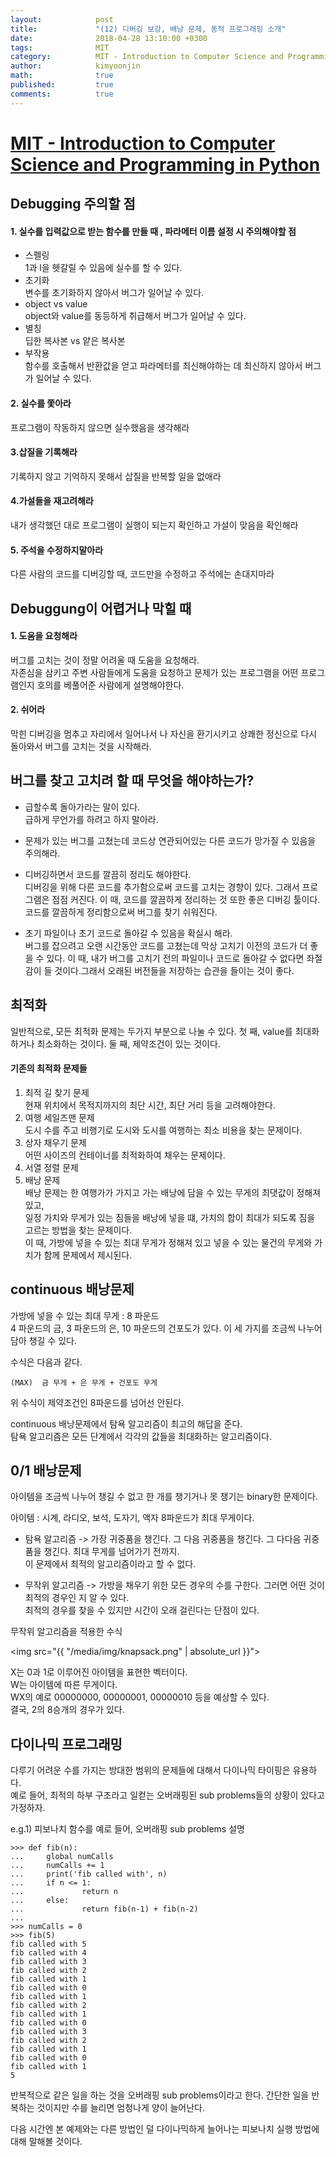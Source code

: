 ```yaml
---
layout:            post
title:             "(12) 디버깅 보강, 배낭 문제, 동적 프로그래밍 소개"
date:              2018-04-28 13:10:00 +0300
tags:              MIT
category:          MIT - Introduction to Computer Science and Programming in Python
author:            kimyoonjin
math:              true
published:         true
comments:          true
---
```

# [MIT - Introduction to Computer Science and Programming in Python](https://www.inflearn.com/course/mit-%EA%B3%B5%EA%B0%9C%EA%B0%95%EC%A2%8C-python/)

## Debugging 주의할 점
#### 1. 실수를 입력값으로 받는 함수를 만들 때 , 파라메터 이름 설정 시 주의해야할 점
- 스펠링  
1과 l을 헷갈릴 수 있음에 실수를 할 수 있다.
- 초기화  
변수를 초기화하지 않아서 버그가 일어날 수 있다.
- object vs value  
object와 value를 동등하게 취급해서 버그가 일어날 수 있다.
- 별칭  
딥한 복사본 vs 얕은 복사본
- 부작용  
함수를 호출해서 반환값을 얻고 파라메터를 최신해야하는 데 최신하지 않아서 버그가 일어날 수 있다.

#### 2. 실수를 쫓아라
프로그램이 작동하지 않으면 실수했음을 생각해라
#### 3.삽질을 기록해라
기록하지 않고 기억하지 못해서 삽질을 반복할 일을 없애라
#### 4.가설들을 재고려해라
내가 생각했던 대로 프로그램이 실행이 되는지 확인하고 가설이 맞음을 확인해라
#### 5. 주석을 수정하지말아라
다른 사람의 코드를 디버깅할 때, 코드만을 수정하고 주석에는 손대지마라
## Debuggung이 어렵거나 막힐 때
#### 1. 도움을 요청해라
버그를 고치는 것이 정말 어려울 때 도움을 요청해라.  
자존심을 삼키고 주변 사람들에게 도움을 요청하고 문제가 있는 프로그램을 어떤 프로그램인지 호의를 베풀어준 사람에게 설명해야한다.
#### 2. 쉬어라
막힌 디버깅을 멈추고 자리에서 일어나서 나 자신을 환기시키고 상쾌한 정신으로 다시 돌아와서 버그를 고치는 것을 시작해라.

## 버그를 찾고 고치려 할 때 무엇을 해야하는가?
- 급할수록 돌아가라는 말이 있다.  
급하게 무언가를 하려고 하지 말아라.  

- 문제가 있는 버그를 고쳤는데 코드상 연관되어있는 다른 코드가 망가질 수 있음을 주의해라.

- 디버깅하면서 코드를 깔끔히 정리도 해야한다.  
디버깅을 위해 다른 코드를 추가함으로써 코드를 고치는 경향이 있다. 그래서 프로그램은 점점 커진다. 이 때, 코드를 깔끔하게 정리하는 것 또한 좋은 디버깅 툴이다. 코드를 깔끔하게 정리함으로써 버그를 찾기 쉬워진다.

- 초기 파일이나 초기 코드로 돌아갈 수 있음을 확실시 해라.   
버그를 잡으려고 오랜 시간동안 코드를 고쳤는데 막상 고치기 이전의 코드가 더 좋을 수 있다. 이 때, 내가 버그를 고치기 전의 파일이나 코드로 돌아갈 수 없다면 좌절감이 들 것이다.그래서 오래된 버전들을 저장하는 습관을 들이는 것이 좋다.


## 최적화
일반적으로, 모든 최적화 문제는 두가지 부분으로 나눌 수 있다.
첫 째, value를 최대화하거나 최소화하는 것이다.
둘 째, 제약조건이 있는 것이다.

#### 기존의 최적화 문제들
1. 최적 길 찾기 문제  
현재 위치에서 목적지까지의 최단 시간, 최단 거리 등을 고려해야한다.
2. 여행 세일즈맨 문제  
도시 수를 주고 비행기로 도시와 도시를 여행하는 최소 비용을 찾는 문제이다.
3. 상자 채우기 문제  
어떤 사이즈의 컨테이너를 최적화하여 채우는 문제이다.
4. 서열 정렬 문제  
5. 배낭 문제  
배낭 문제는 한 여행가가 가지고 가는 배낭에 담을 수 있는 무게의 최댓값이 정해져있고,   
일정 가치와 무게가 있는 짐들을 배낭에 넣을 떄, 가치의 합이 최대가 되도록 짐을 고르는 방법을 찾는 문제이다.  
이 때, 가방에 넣을 수 있는 최대 무게가 정해져 있고 넣을 수 있는 물건의 무게와 가치가 함께 문제에서 제시된다.  

## continuous 배낭문제
가방에 넣을 수 있는 최대 무게 : 8 파운드  
4 파운드의 금, 3 파운드의 은, 10 파운드의 건포도가 있다. 이 세 가지를 조금씩 나누어 담아 챙길 수 있다.

수식은 다음과 같다.
```
(MAX)  금 무게 + 은 무게 + 건포도 무게
```
위 수식이 제약조건인 8파운드를 넘어선 안된다.

continuous 배낭문제에서 탐욕 알고리즘이 최고의 해답을 준다.  
탐욕 알고리즘은 모든 단계에서 각각의 값들을 최대화하는 알고리즘이다.

## 0/1 배낭문제
아이템을 조금씩 나누어 챙길 수 없고 한 개를 챙기거나 못 챙기는 binary한 문제이다.

아이템 : 시계, 라디오, 보석, 도자기, 액자
8파운드가 최대 무게이다.

- 탐욕 알고리즘 -> 가장 귀중품을 챙긴다. 그 다음 귀중품을 챙긴다. 그 다다음 귀중품을 챙긴다. 최대 무게를 넘어가기 전까지.  
이 문제에서 최적의 알고리즘이라고 할 수 없다.

- 무작위 알고리즘 -> 가방을 채우기 위한 모든 경우의 수를 구한다. 그러면 어떤 것이 최적의 경우인 지 알 수 있다.  
최적의 경우를 찾을 수 있지만 시간이 오래 걸린다는 단점이 있다.

무작위 알고리즘을 적용한 수식

  <img src="{{ "/media/img/knapsack.png" | absolute_url }}">

X는 0과 1로 이루어진 아이템을 표현한 벡터이다.  
W는 아이템에 따른 무게이다.  
WX의 예로 00000000, 00000001, 00000010 등을 예상할 수 있다.  
결국, 2의 8승개의 경우가 있다.  

## 다이나믹 프로그래밍

다루기 어려운 수를 가지는 방대한 범위의 문제들에 대해서 다이나믹 타이핑은 유용하다.   
예로 들어, 최적의 하부 구조라고 일컫는 오버래핑된 sub problems들의 상황이 있다고 가정하자.   

e.g.1) 피보나치 함수를 예로 들어, 오버래핑 sub problems 설명
```
>>> def fib(n):
...     global numCalls
...     numCalls += 1
...     print('fib called with', n)
...     if n <= 1:
...             return n
...     else:
...             return fib(n-1) + fib(n-2)
...
>>> numCalls = 0
>>> fib(5)
fib called with 5
fib called with 4
fib called with 3
fib called with 2
fib called with 1
fib called with 0
fib called with 1
fib called with 2
fib called with 1
fib called with 0
fib called with 3
fib called with 2
fib called with 1
fib called with 0
fib called with 1
5
```
반복적으로 같은 일을 하는 것을 오버래핑 sub problems이라고 한다.
간단한 일을 반복하는 것이지만 수를 늘리면 엄청나게 양이 늘어난다.

다음 시간엔 본 예제와는 다른 방법인 덜 다이나믹하게 늘어나는 피보나치 실행 방법에 대해 말해볼 것이다.
